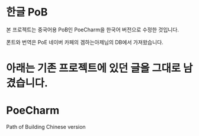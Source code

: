 # 한글 PoB
본 프로젝트는 중국어용 PoB인 PoeCharm을 한국어 버전으로 수정한 것입니다.

폰트와 번역은 PoE 네이버 카페의 겜하는아제님의 DB에서 가져왔습니다.

# 아래는 기존 프로젝트에 있던 글을 그대로 남겼습니다.

# PoeCharm
Path of Building Chinese version